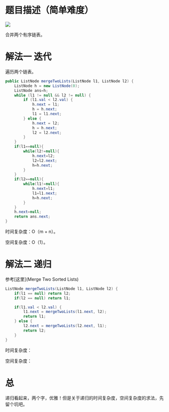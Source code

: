 # 题目描述（简单难度）

![](https://windliang.oss-cn-beijing.aliyuncs.com/21.jpg)

合并两个有序链表。

# 解法一 迭代

遍历两个链表。

```java
public ListNode mergeTwoLists(ListNode l1, ListNode l2) {
    ListNode h = new ListNode(0);
    ListNode ans=h;
    while (l1 != null && l2 != null) {
        if (l1.val < l2.val) {
            h.next = l1;
            h = h.next;
            l1 = l1.next;
        } else {
            h.next = l2;
            h = h.next;
            l2 = l2.next;
        }
    }
    if(l1==null){
        while(l2!=null){
            h.next=l2;
            l2=l2.next;
            h=h.next;
        }
    }
    if(l2==null){
        while(l1!=null){
            h.next=l1;
            l1=l1.next;
            h=h.next;
        }
    }
    h.next=null;
    return ans.next;
}
```

时间复杂度：O（m + n）。

空间复杂度：O（1）。

# 解法二 递归

参考[这里](Merge Two Sorted Lists)

```java
ListNode mergeTwoLists(ListNode l1, ListNode l2) {
    if(l1 == null) return l2;
    if(l2 == null) return l1;

    if(l1.val < l2.val) {
        l1.next = mergeTwoLists(l1.next, l2);
        return l1;
    } else {
        l2.next = mergeTwoLists(l2.next, l1);
        return l2;
    }
}
```

时间复杂度：

空间复杂度：

# 总

递归看起来，两个字，优雅！但是关于递归的时间复杂度，空间复杂度的求法，先留个坑吧。